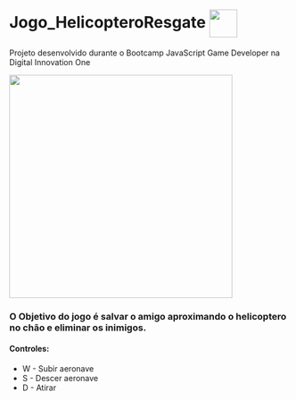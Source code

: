 # Jogo_HelicopteroResgate  <img align="center" height="50" src="https://user-images.githubusercontent.com/67704261/119013831-c0abf200-b96d-11eb-8de1-3f4a1258f72c.png" />
Projeto desenvolvido durante o Bootcamp JavaScript Game Developer na Digital Innovation One

<img align="center" height="400" src="https://user-images.githubusercontent.com/67704261/119017313-40878b80-b971-11eb-92ac-49e29b7238f0.png" />

### O Objetivo do jogo é salvar o amigo aproximando o helicoptero no chão e eliminar os inimigos.
#### Controles:
- W - Subir aeronave
- S - Descer aeronave
- D - Atirar

